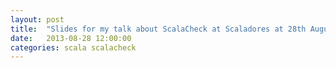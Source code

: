```yaml
---
layout: post
title:  "Slides for my talk about ScalaCheck at Scaladores at 28th August 2013"
date:   2013-08-28 12:00:00
categories: scala scalacheck
---
```


<script async class="speakerdeck-embed" data-id="658dbed0f2870130affc160854ee48ef" data-ratio="1.33333333333333" src="//speakerdeck.com/assets/embed.js"></script>

